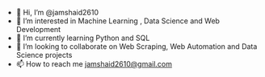 - 👋 Hi, I’m @jamshaid2610
- 👀 I’m interested in Machine Learning , Data Science and Web Development
- 🌱 I’m currently learning Python and SQL
- 💞️ I’m looking to collaborate on Web Scraping, Web Automation and Data Science projects
- 📫 How to reach me jamshaid2610@gmail.com

<!---
jamshaid2610/jamshaid2610 is a ✨ special ✨ repository because its `README.md` (this file) appears on your GitHub profile.
You can click the Preview link to take a look at your changes.
--->
